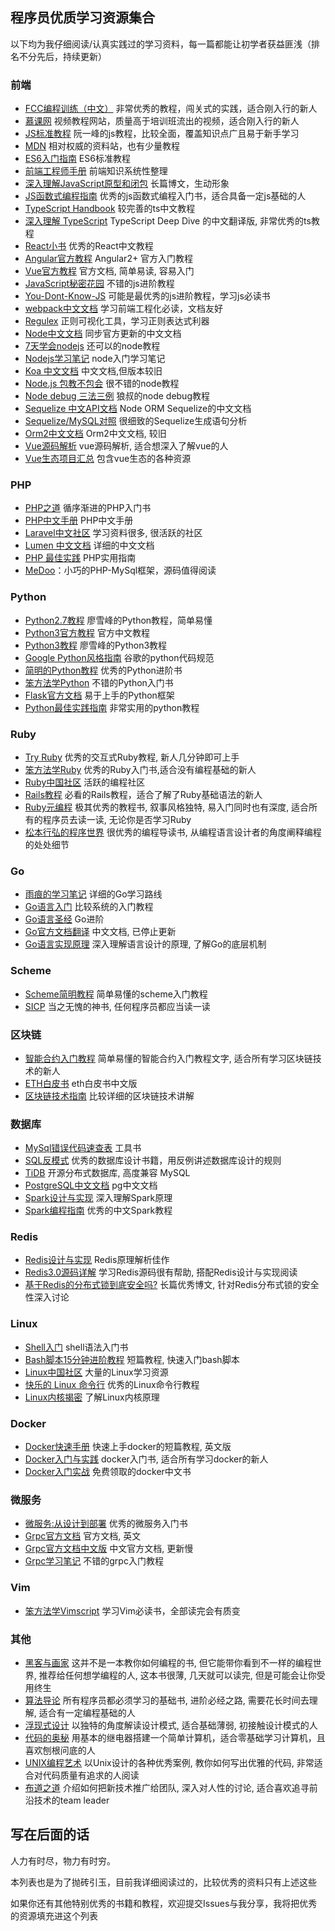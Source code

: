 ## 程序员优质学习资源集合

以下均为我仔细阅读/认真实践过的学习资料，每一篇都能让初学者获益匪浅（排名不分先后，持续更新）

### 前端
- [FCC编程训练（中文）](https://www.freecodecamp.one) 非常优秀的教程，闯关式的实践，适合刚入行的新人
- [慕课网](http://www.imooc.com/) 视频教程网站，质量高于培训班流出的视频，适合刚入行的新人
- [JS标准教程](https://wangdoc.com/javascript/) 阮一峰的js教程，比较全面，覆盖知识点广且易于新手学习
- [MDN](https://developer.mozilla.org/zh-CN/) 相对权威的资料站，也有少量教程
- [ES6入门指南](http://es6.ruanyifeng.com/) ES6标准教程
- [前端工程师手册](https://legacy.gitbook.com/book/leohxj/front-end-database/details) 前端知识系统性整理
- [深入理解JavaScript原型和闭包](http://www.cnblogs.com/wangfupeng1988/p/4001284.html) 长篇博文，生动形象
- [JS函数式编程指南](https://llh911001.gitbooks.io/mostly-adequate-guide-chinese/content/ch1.html#一个简单例子) 优秀的js函数式编程入门书，适合具备一定js基础的人
- [TypeScript Handbook](https://zhongsp.gitbooks.io/typescript-handbook/content/) 较完善的ts中文教程
- [深入理解 TypeScript](https://jkchao.github.io/typescript-book-chinese/) TypeScript Deep Dive 的中文翻译版, 非常优秀的ts教程
- [React小书](http://huziketang.com/books/react/) 优秀的React中文教程
- [Angular官方教程](https://angular.cn/guide/quickstart) Angular2+ 官方入门教程
- [Vue官方教程](https://cn.vuejs.org/v2/guide/) 官方文档, 简单易读, 容易入门
- [JavaScript秘密花园](http://bonsaiden.github.io/JavaScript-Garden/zh/) 不错的js进阶教程
- [You-Dont-Know-JS](https://github.com/getify/You-Dont-Know-JS/) 可能是最优秀的js进阶教程，学习js必读书
- [webpack中文文档](https://doc.webpack-china.org/configuration/) 学习前端工程化必读，文档友好
- [Regulex](https://jex.im/regulex/) 正则可视化工具，学习正则表达式利器
- [Node中文文档](http://nodejs.cn/) 同步官方更新的中文文档
- [7天学会nodejs](https://www.lvtao.net/content/book/node.js.htm#1) 还可以的node教程
- [Nodejs学习笔记](https://github.com/chyingp/nodejs-learning-guide) node入门学习笔记
- [Koa 中文文档](https://github.com/guo-yu/koa-guide) 中文文档,但版本较旧
- [Node.js 包教不包会](https://github.com/alsotang/node-lessons) 很不错的node教程
- [Node debug 三法三例](http://i5ting.github.io/node-debug-tutorial) 狼叔的node debug教程
- [Sequelize 中文API文档](https://itbilu.com/nodejs/npm/VkYIaRPz-.html) Node ORM Sequelize的中文文档
- [Sequelize/MySQL对照](https://segmentfault.com/a/1190000003987871) 很细致的Sequelize生成语句分析
- [Orm2中文文档](https://github.com/wizardforcel/orm2-doc-zh-cn) Orm2中文文档, 较旧
- [Vue源码解析](https://github.com/porcelainHeart/vue-explain) vue源码解析, 适合想深入了解vue的人
- [Vue生态项目汇总](https://github.com/vuejs/awesome-vue) 包含vue生态的各种资源

### PHP
- [PHP之道](http://laravel-china.github.io/php-the-right-way/) 循序渐进的PHP入门书
- [PHP中文手册](http://php.net/manual/zh/) PHP中文手册
- [Laravel中文社区](https://laravel-china.org/) 学习资料很多, 很活跃的社区
- [Lumen 中文文档](https://learnku.com/docs/lumen/5.7) 详细的中文文档
- [PHP 最佳实践](https://phpbestpractices.justjavac.com) PHP实用指南
- [MeDoo](http://medoo.lvtao.net/doc.php)：小巧的PHP-MySql框架，源码值得阅读

### Python
- [Python2.7教程](http://www.liaoxuefeng.com/wiki/001374738125095c955c1e6d8bb493182103fac9270762a000) 廖雪峰的Python教程，简单易懂
- [Python3官方教程](http://www.pythondoc.com/pythontutorial3/index.html) 官方中文教程
- [Python3教程](https://www.liaoxuefeng.com/wiki/0014316089557264a6b348958f449949df42a6d3a2e542c000) 廖雪峰的Python3教程
- [Google Python风格指南](http://zh-google-styleguide.readthedocs.org/en/latest/google-python-styleguide/) 谷歌的python代码规范
- [简明的Python教程](https://www.gitbook.com/book/lenkimo/byte-of-python-chinese-edition/details) 优秀的Python进阶书
- [笨方法学Python](https://www.gitbook.com/book/wizardforcel/lpthw/details) 不错的Python入门书
- [Flask官方文档](https://dormousehole.readthedocs.io/en/latest/) 易于上手的Python框架
- [Python最佳实践指南](http://pythonguidecn.readthedocs.io/zh/latest/) 非常实用的python教程

### Ruby
- [Try Ruby](http://tryruby.org/levels/1/challenges/0) 优秀的交互式Ruby教程, 新人几分钟即可上手
- [笨方法学Ruby](https://www.kancloud.cn/in-2/learn-ruby-the-hard-way/81182) 优秀的Ruby入门书,适合没有编程基础的新人
- [Ruby中国社区](https://ruby-china.org/) 活跃的编程社区
- [Rails教程](https://railstutorial-china.org/) 必看的Rails教程，适合了解了Ruby基础语法的新人
- [Ruby元编程](https://book.douban.com/subject/26575429/) 极其优秀的教程书, 叙事风格独特, 易入门同时也有深度, 适合所有的程序员去读一读, 无论你是否学习Ruby
- [松本行弘的程序世界](https://book.douban.com/subject/6756090/) 很优秀的编程导读书, 从编程语言设计者的角度阐释编程的处处细节

### Go
- [雨痕的学习笔记](https://github.com/qyuhen/book) 详细的Go学习路线
- [Go语言入门](https://zengweigang.gitbooks.io/core-go/index.html) 比较系统的入门教程
- [Go语言圣经](https://www.gitbook.com/book/yar999/gopl-zh/details) Go进阶
- [Go官方文档翻译](https://github.com/golang-china/golangdoc.translations) 中文文档, 已停止更新
- [Go语言实现原理](https://draveness.me/golang/) 深入理解语言设计的原理, 了解Go的底层机制

### Scheme
- [Scheme简明教程](https://wizardforcel.gitbooks.io/teach-yourself-scheme) 简单易懂的scheme入门教程
- [SICP](https://book.douban.com/subject/1148282/) 当之无愧的神书, 任何程序员都应当读一读

### 区块链
- [智能合约入门教程](http://ethfans.org/posts/101-noob-intro) 简单易懂的智能合约入门教程文字, 适合所有学习区块链技术的新人
- [ETH白皮书](http://ethfans.org/posts/ethereum-whitepaper) eth白皮书中文版
- [区块链技术指南](https://yeasy.gitbooks.io/blockchain_guide) 比较详细的区块链技术讲解

### 数据库
- [MySql错误代码速查表](http://www.cnblogs.com/skillCoding/archive/2011/09/07/2169932.html) 工具书
- [SQL反模式](https://book.douban.com/subject/6800774/) 优秀的数据库设计书籍，用反例讲述数据库设计的规则
- [TiDB](https://pingcap.com/docs-cn/) 开源分布式数据库, 高度兼容 MySQL
- [PostgreSQL中文文档](http://www.postgres.cn/docs/9.6/index.html) pg中文文档
- [Spark设计与实现](https://github.com/JerryLead/SparkInternals/tree/master/markdown) 深入理解Spark原理
- [Spark编程指南](https://aiyanbo.gitbooks.io/spark-programming-guide-zh-cn/content/) 优秀的中文Spark教程

### Redis
- [Redis设计与实现](https://www.kancloud.cn/kancloud/redisbook) Redis原理解析佳作
- [Redis3.0源码详解](https://github.com/huangz1990/redis-3.0-annotated) 学习Redis源码很有帮助, 搭配Redis设计与实现阅读
- [基于Redis的分布式锁到底安全吗?](https://blog.csdn.net/paincupid/article/details/75094550) 长篇优秀博文, 针对Redis分布式锁的安全性深入讨论

### Linux
- [Shell入门](https://github.com/qinjx/30min_guides/blob/master/shell.md) shell语法入门书
- [Bash脚本15分钟进阶教程](http://blog.sae.sina.com.cn/archives/3606) 短篇教程, 快速入门bash脚本
- [Linux中国社区](https://linux.cn/) 大量的Linux学习资源
- [快乐的 Linux 命令行](http://billie66.github.io/TLCL/book/) 优秀的Linux命令行教程
- [Linux内核揭密](https://xinqiu.gitbooks.io/linux-insides-cn/content/index.html) 了解Linux内核原理

### Docker
- [Docker快速手册](https://github.com/eon01/DockerCheatSheet) 快速上手docker的短篇教程, 英文版
- [Docker入门与实践](http://docker_practice.gitee.io/) docker入门书, 适合所有学习docker的新人
- [Docker入门实战](http://yuedu.baidu.com/ebook/d817967416fc700abb68fca1) 免费领取的docker中文书

### 微服务
- [微服务:从设计到部署](http://oopsguy.com/books/microservices/index.html) 优秀的微服务入门书
- [Grpc官方文档](https://grpc.io/docs/) 官方文档, 英文
- [Grpc官方文档中文版](http://doc.oschina.net/grpc) 中文官方文档, 更新慢
- [Grpc学习笔记](https://skyao.gitbooks.io/learning-grpc/content/introduction/information.html) 不错的grpc入门教程

### Vim
- [笨方法学Vimscript](http://learnvimscriptthehardway.onefloweroneworld.com/) 学习Vim必读书，全部读完会有质变

### 其他
- [黑客与画家](https://book.douban.com/subject/6021440/) 这并不是一本教你如何编程的书, 但它能带你看到不一样的编程世界, 推荐给任何想学编程的人, 这本书很薄, 几天就可以读完, 但是可能会让你受用终生
- [算法导论](https://book.douban.com/subject/20432061/) 所有程序员都必须学习的基础书, 进阶必经之路, 需要花长时间去理解, 适合有一定编程基础的人
- [浮现式设计](https://book.douban.com/subject/6757781/) 以独特的角度解读设计模式, 适合基础薄弱, 初接触设计模式的人
- [代码的奥秘](https://book.douban.com/subject/1024570/) 用基本的继电器搭建一个简单计算机，适合零基础学习计算机，且喜欢刨根问底的人
- [UNIX编程艺术](https://book.douban.com/subject/5387401/) 以Unix设计的各种优秀案例, 教你如何写出优雅的代码, 非常适合对代码质量有追求的人阅读
- [布道之道](https://book.douban.com/subject/6990284/) 介绍如何把新技术推广给团队, 深入对人性的讨论, 适合喜欢追寻前沿技术的team leader

## 写在后面的话

人力有时尽，物力有时穷。

本列表也是为了抛砖引玉，目前我详细阅读过的，比较优秀的资料只有上述这些

如果你还有其他特别优秀的书籍和教程，欢迎提交Issues与我分享，我将把优秀的资源填充进这个列表
